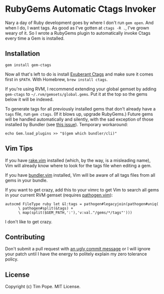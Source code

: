RubyGems Automatic Ctags Invoker
================================

Nary a day of Ruby development goes by where I don't run `gem open`.
And when I do, I want tags.  As good as I've gotten at `ctags -R .`,
I've grown weary of it.  So I wrote a RubyGems plugin to automatically
invoke Ctags every time a Gem is installed.

Installation
------------

    gem install gem-ctags

Now all that's left to do is install [Exuberant Ctags][] and make sure
it comes first in `$PATH`.  With Homebrew, `brew install ctags`.

If you're using RVM, I recommend extending your global gemset by adding
`gem-ctags` to `~/.rvm/gemsets/global.gems`.  Put it at the top so the
gems below it will be indexed.

To generate tags for all previously installed gems that don't already
have a `tags` file, run `gem ctags`.  (If it blows up, upgrade
RubyGems.)  Future gems will be handled automatically and silently, with
the sad exception of those installed by Bundler (see
[this issue](https://github.com/carlhuda/bundler/pull/1364)).
Temporary workaround:

    echo Gem.load_plugins >> "$(gem which bundler/cli)"

Vim Tips
--------

If you have [rake.vim][] installed (which, by the way, is a misleading
name), Vim will already know where to look for the tags file when
editing a gem.

If you have [bundler.vim][] installed, Vim will be aware of all tags
files from all gems in your bundle.

If you want to get crazy, add this to your vimrc to get Vim to search
all gems in your current RVM gemset (requires [pathogen.vim][]):

    autocmd FileType ruby let &l:tags = pathogen#legacyjoin(pathogen#uniq(
          \ pathogen#split(&tags) +
          \ map(split($GEM_PATH,':'),'v:val."/gems/*/tags"')))

I don't like to get crazy.

Contributing
------------

Don't submit a pull request with [an ugly commit
message](http://stopwritingramblingcommitmessages.com) or I will ignore
your patch until I have the energy to politely explain my zero tolerance
policy.

License
-------

Copyright (c) Tim Pope.  MIT License.

[Exuberant Ctags]: http://ctags.sourceforge.net/
[bundler.vim]: https://github.com/tpope/vim-bundler
[pathogen.vim]: https://github.com/tpope/vim-pathogen
[rake.vim]: https://github.com/tpope/vim-rake
